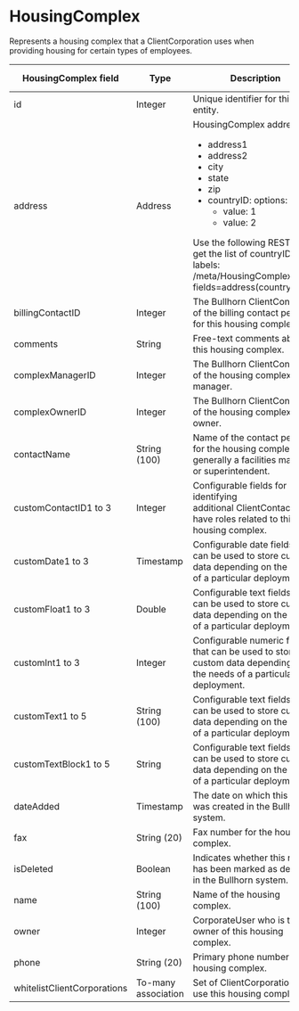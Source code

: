 # HousingComplex

Represents a housing complex that a ClientCorporation uses when providing housing for certain types of employees. 

| **HousingComplex field** | **Type** | **Description** | **Not null** | **Read-only** |
| --- | --- | --- | --- | --- |
| id | Integer | Unique identifier for this entity. | X | X |
| address | Address | HousingComplex address:<ul><li>address1</li><li>address2</li><li>city</li><li>state</li><li>zip</li><li>countryID: options:<ul><li>value: 1</li><li>value: 2</li></ul></ul>Use the following REST call to get the list of countryIDs and labels: /meta/HousingComplex?fields=address(countryID) | | |
| billingContactID | Integer | The Bullhorn ClientContact ID of the billing contact person for this housing complex. |
| comments | String | Free-text comments about this housing complex. | | |
| complexManagerID | Integer | The Bullhorn ClientContact ID of the housing complex manager. | | |
| complexOwnerID | Integer | The Bullhorn ClientContact ID of the housing complex owner.  | | |
| contactName | String (100) | Name of the contact person for the housing complex, generally a facilities manager or superintendent. | | |
| customContactID1 to 3 | Integer | Configurable fields for identifying additional ClientContacts who have roles related to this housing complex. | | |
| customDate1 to 3 | Timestamp | Configurable date fields that can be used to store custom data depending on the needs of a particular deployment. | | |
| customFloat1 to 3 | Double | Configurable text fields that can be used to store custom data depending on the needs of a particular deployment. | X | |
| customInt1 to 3 | Integer | Configurable numeric fields that can be used to store custom data depending on the needs of a particular deployment. | | |
| customText1 to 5 | String (100) | Configurable text fields that can be used to store custom data depending on the needs of a particular deployment. | | |
| customTextBlock1 to 5 | String | Configurable text fields that can be used to store custom data depending on the needs of a particular deployment. | | |
| dateAdded | Timestamp | The date on which this record was created in the Bullhorn system. | X | |
| fax | String (20) | Fax number for the housing complex. | | |
| isDeleted | Boolean | Indicates whether this record has been marked as deleted in the Bullhorn system. | X | |
| name | String (100) | Name of the housing complex. | X | |
| owner | Integer | CorporateUser who is the owner of this housing complex. | X | |
| phone | String (20) | Primary phone number of the housing complex. | | |
| whitelistClientCorporations | To-many association | Set of ClientCorporations to use this housing complex. | | |
